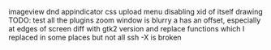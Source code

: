imageview
dnd
appindicator
css
upload menu disabling
xid of itself
drawing
TODO: test all the plugins
zoom window is blurry a has an offset, especially at edges of screen
diff with gtk2 version and replace functions which I replaced in some places but not all
ssh -X is broken

